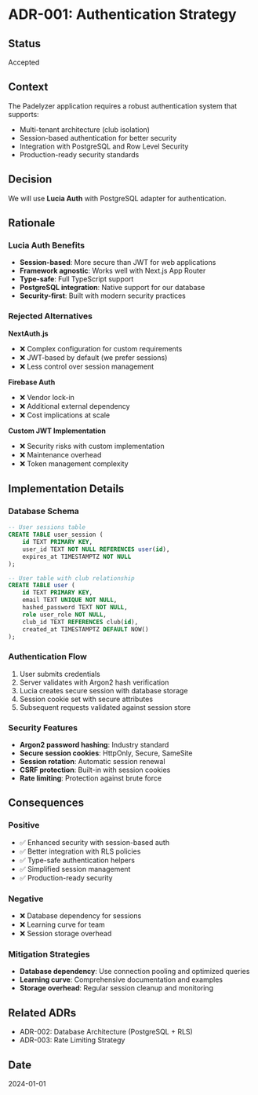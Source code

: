# ADR-001: Authentication Strategy

## Status
Accepted

## Context
The Padelyzer application requires a robust authentication system that supports:
- Multi-tenant architecture (club isolation)
- Session-based authentication for better security
- Integration with PostgreSQL and Row Level Security
- Production-ready security standards

## Decision
We will use **Lucia Auth** with PostgreSQL adapter for authentication.

## Rationale

### Lucia Auth Benefits
- **Session-based**: More secure than JWT for web applications
- **Framework agnostic**: Works well with Next.js App Router
- **Type-safe**: Full TypeScript support
- **PostgreSQL integration**: Native support for our database
- **Security-first**: Built with modern security practices

### Rejected Alternatives

**NextAuth.js**
- ❌ Complex configuration for custom requirements
- ❌ JWT-based by default (we prefer sessions)
- ❌ Less control over session management

**Firebase Auth**
- ❌ Vendor lock-in
- ❌ Additional external dependency
- ❌ Cost implications at scale

**Custom JWT Implementation**
- ❌ Security risks with custom implementation
- ❌ Maintenance overhead
- ❌ Token management complexity

## Implementation Details

### Database Schema
```sql
-- User sessions table
CREATE TABLE user_session (
    id TEXT PRIMARY KEY,
    user_id TEXT NOT NULL REFERENCES user(id),
    expires_at TIMESTAMPTZ NOT NULL
);

-- User table with club relationship
CREATE TABLE user (
    id TEXT PRIMARY KEY,
    email TEXT UNIQUE NOT NULL,
    hashed_password TEXT NOT NULL,
    role user_role NOT NULL,
    club_id TEXT REFERENCES club(id),
    created_at TIMESTAMPTZ DEFAULT NOW()
);
```

### Authentication Flow
1. User submits credentials
2. Server validates with Argon2 hash verification
3. Lucia creates secure session with database storage
4. Session cookie set with secure attributes
5. Subsequent requests validated against session store

### Security Features
- **Argon2 password hashing**: Industry standard
- **Secure session cookies**: HttpOnly, Secure, SameSite
- **Session rotation**: Automatic session renewal
- **CSRF protection**: Built-in with session cookies
- **Rate limiting**: Protection against brute force

## Consequences

### Positive
- ✅ Enhanced security with session-based auth
- ✅ Better integration with RLS policies
- ✅ Type-safe authentication helpers
- ✅ Simplified session management
- ✅ Production-ready security

### Negative
- ❌ Database dependency for sessions
- ❌ Learning curve for team
- ❌ Session storage overhead

### Mitigation Strategies
- **Database dependency**: Use connection pooling and optimized queries
- **Learning curve**: Comprehensive documentation and examples
- **Storage overhead**: Regular session cleanup and monitoring

## Related ADRs
- ADR-002: Database Architecture (PostgreSQL + RLS)
- ADR-003: Rate Limiting Strategy

## Date
2024-01-01